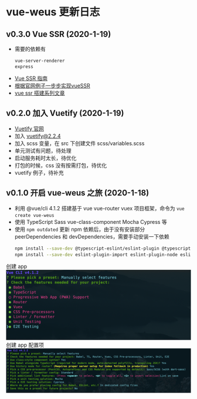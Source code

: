 # vue-weus 更新日志

## v0.3.0 Vue SSR (2020-1-19)

* 需要的依赖有
  ```
  vue-server-renderer
  express
  ```
* [Vue SSR 指南](https://ssr.vuejs.org/zh/)
* [根据官网例子一步步实现vueSSR](https://blog.csdn.net/qq_31126175/article/details/95356102)  
* [vue ssr 搭建系列文章](https://juejin.im/user/5ced2ac25188254c57269baa/posts)


## v0.2.0 加入 Vuetify (2020-1-19)

* [Vuetify 官网](https://vuetifyjs.com/zh-Hans/)
* 加入 vuetify@2.2.4
* 加入 scss 变量，在 src 下创建文件 scss/variables.scss 
* 单元测试有问题，待处理
* 启动服务耗时太长，待优化
* 打包的时候，css 没有按需打包，待优化
* vuetify 例子，待补充

## v0.1.0 开启 vue-weus 之旅 (2020-1-18)

* 利用 @vue/cli 4.1.2 搭建基于 vue vue-router vuex 项目框架，命令为 ```vue create vue-weus```
* 使用 TypeScript Sass vue-class-component Mocha Cypress 等
* 使用 ```npm outdated``` 更新 npm 依赖后，由于没有安装部分 peerDependencies 和 devDependencies，需要手动安装一下依赖
  ```bash
  npm install --save-dev @typescript-eslint/eslint-plugin @typescript-eslint/parser
  npm install --save-dev eslint-plugin-import eslint-plugin-node eslint-plugin-promise eslint-plugin-standard eslint-plugin-vue
  ```

创建 app
![创建 app](docs/assets/create-app.png)
创建 app 配置项
![创建 app 配置项](docs/assets/create-app-config.png)
